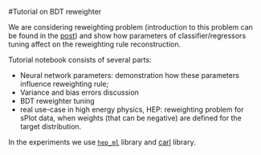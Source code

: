 #Tutorial on BDT reweighter

We are considering reweighting problem (introduction to this problem can be found in the [post](http://arogozhnikov.github.io/2015/10/09/gradient-boosted-reweighter.html)) and show how parameters of classifier/regressors tuning affect on the reweighting rule reconstruction.

Tutorial notebook consists of several parts:
* Neural network parameters: demonstration how these parameters influence reweighting rule;
* Variance and bias errors discussion
* BDT reweighter tuning 
* real use-case in high energy physics, HEP: reweighting problem for sPlot data, when weights (that can be negative) are defined for the target distribution.

In the experiments we use [`hep_ml`](https://github.com/arogozhnikov/hep_ml) library and [carl](https://github.com/diana-hep/carl) library.
